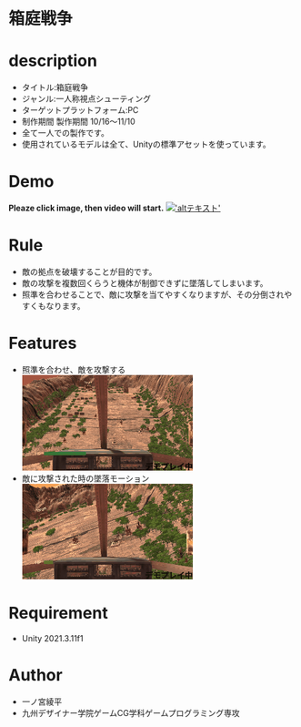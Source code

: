 # 箱庭戦争

# description 
* タイトル:箱庭戦争
* ジャンル:一人称視点シューティング
* ターゲットプラットフォーム:PC
* 制作期間 製作期間 10/16〜11/10
* 全て一人での製作です。
* 使用されているモデルは全て、Unityの標準アセットを使っています。


# Demo
**Pleaze click image, then video will start.**
[!['altテキスト'](./demoImage/topImage.png)](https://www.youtube.com/watch?v=UGSaX0sVhDM)

# Rule
* 敵の拠点を破壊することが目的です。<br>
* 敵の攻撃を複数回くらうと機体が制御できずに墜落してしまいます。<br>
* 照準を合わせることで、敵に攻撃を当てやすくなりますが、その分倒されやすくもなります。<br>

# Features
* 照準を合わせ、敵を攻撃する<br>
![射撃のデモ画像](./demoImage/demoplay.gif "射撃のデモ画像")<br>
* 敵に攻撃された時の墜落モーション<br>
![墜落のデモ画像](./demoImage/crash.gif "墜落のデモ画像")<br>

# Requirement
* Unity 2021.3.11f1


# Author
* 一ノ宮綾平
* 九州デザイナー学院ゲームCG学科ゲームプログラミング専攻
